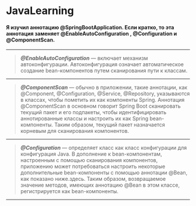 # JavaLearning

#### Я изучил аннотацию @SpringBootApplication. Если кратко, то эта аннотация заменяет @EnableAutoConfiguration , @Configuration и @ComponentScan. 

___

>***@EnableAutoConfiguration*** — включает механизм автоконфигурации. Автоконфигурация означает автоматическое создание bean-компонентов путем сканирования пути к классам. 

___

>***@ComponentScan*** — обычно в приложении, такие аннотации, как @Component, @Configuration, @Service, @Repository, указываются в классах, чтобы пометить их как компоненты Spring. Аннотация @ComponentScan в основном говорит Spring Boot сканировать текущий пакет и его подпакеты, чтобы идентифицировать аннотированные классы и настроить их как Spring bean-компоненты. Таким образом, текущий пакет назначается корневым для сканирования компонентов. 

___

>***@Configuration*** — определяет класс как класс конфигурации для конфигурация Java. В дополнение к bean-компонентам, настроенным с помощью сканирования компонентов, приложению может потребоваться настроить некоторые дополнительные bean-компоненты с помощью аннотации @Bean, как показано ниже.здесь. Таким образом, возвращаемое значение методов, имеющих аннотацию @Bean в этом классе, регистрируется как bean-компоненты. 
___
